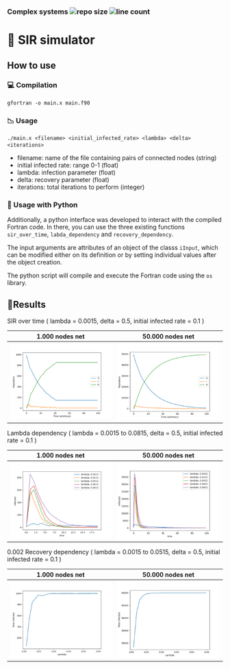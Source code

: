 ### Complex systems ![repo size](https://img.shields.io/github/languages/code-size/a96lex/complex-systems) ![line count](https://img.shields.io/tokei/lines/github/a96lex/complex-systems)

# 🦠 SIR simulator

## How to use

### :computer: Compilation

```
gfortran -o main.x main.f90
```

### :chart_with_downwards_trend: Usage

```
./main.x <filename> <initial_infected_rate> <lambda> <delta> <iterations>
```

- filename: name of the file containing pairs of connected nodes (string)
- initial infected rate: range 0-1 (float)
- lambda: infection parameter (float)
- delta: recovery parameter (float)
- iterations: total iterations to perform (integer)

### :snake: Usage with Python

Additionally, a python interface was developed to interact with the compiled Fortran code. In there, you can use the three existing functions `sir_over_time`, `labda_dependency` and `recovery_dependency`.

The input arguments are attributes of an object of the classs `iInput`, which can be modified either on its definition or by setting individual values after the object creation.

The python script will compile and execute the Fortran code using the `os` library.

## 🧫Results

SIR over time ( lambda = 0.0015, delta = 0.5, initial infected rate = 0.1 )

|            1.000 nodes net             |            50.000 nodes net             |
| :------------------------------------: | :-------------------------------------: |
| ![](figures/net1000/sir_over_time.png) | ![](figures/net50000/sir_over_time.png) |

Lambda dependency ( lambda = 0.0015 to 0.0815, delta = 0.5, initial infected rate = 0.1 )

|              1.000 nodes net               |              50.000 nodes net               |
| :----------------------------------------: | :-----------------------------------------: |
| ![](figures/net1000/lambda_dependency.png) | ![](figures/net50000/lambda_dependency.png) |

0.002
Recovery dependency ( lambda = 0.0015 to 0.0515, delta = 0.5, initial infected rate = 0.1 )

|               1.000 nodes net                |               50.000 nodes net                |
| :------------------------------------------: | :-------------------------------------------: |
| ![](figures/net1000/recovery_dependency.png) | ![](figures/net50000/recovery_dependency.png) |
